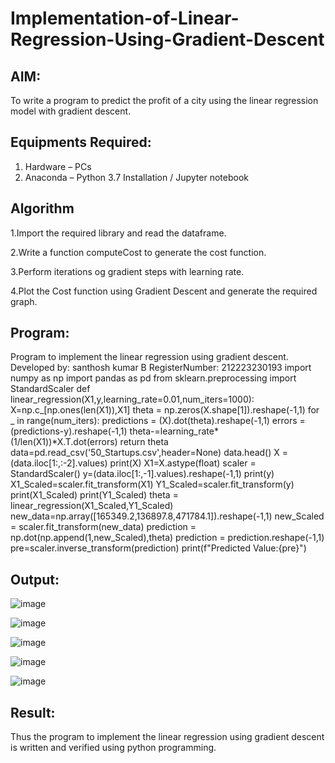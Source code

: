 # Implementation-of-Linear-Regression-Using-Gradient-Descent

## AIM:
To write a program to predict the profit of a city using the linear regression model with gradient descent.

## Equipments Required:
1. Hardware – PCs
2. Anaconda – Python 3.7 Installation / Jupyter notebook

## Algorithm
1.Import the required library and read the dataframe.

2.Write a function computeCost to generate the cost function.

3.Perform iterations og gradient steps with learning rate.

4.Plot the Cost function using Gradient Descent and generate the required graph.

## Program:
Program to implement the linear regression using gradient descent.
Developed by: santhosh kumar B 
RegisterNumber:  212223230193
import numpy as np
import pandas as pd
from sklearn.preprocessing import StandardScaler
def linear_regression(X1,y,learning_rate=0.01,num_iters=1000):
    X=np.c_[np.ones(len(X1)),X1]
    theta = np.zeros(X.shape[1]).reshape(-1,1)
    for _ in range(num_iters):
        predictions = (X).dot(theta).reshape(-1,1)
        errors = (predictions-y).reshape(-1,1)
        theta-=learning_rate*(1/len(X1))*X.T.dot(errors)
            return theta
data=pd.read_csv('50_Startups.csv',header=None)
data.head()
X = (data.iloc[1:,:-2].values)
print(X)
X1=X.astype(float)
scaler = StandardScaler()
y=(data.iloc[1:,-1].values).reshape(-1,1)
print(y)
X1_Scaled=scaler.fit_transform(X1)
Y1_Scaled=scaler.fit_transform(y)
print(X1_Scaled)
print(Y1_Scaled)
theta = linear_regression(X1_Scaled,Y1_Scaled)
new_data=np.array([165349.2,136897.8,471784.1]).reshape(-1,1)
new_Scaled = scaler.fit_transform(new_data)
prediction = np.dot(np.append(1,new_Scaled),theta)
prediction = prediction.reshape(-1,1)
pre=scaler.inverse_transform(prediction)
print(f"Predicted Value:{pre}")


## Output:
![image](https://github.com/Santhoshstudent/Implementation-of-Linear-Regression-Using-Gradient-Descent/assets/145446853/d8130240-00d9-4a13-958f-dd5d72f3a8cc)

![image](https://github.com/Santhoshstudent/Implementation-of-Linear-Regression-Using-Gradient-Descent/assets/145446853/3dd917a4-11d6-4109-b277-4d1c144df82d)

![image](https://github.com/Santhoshstudent/Implementation-of-Linear-Regression-Using-Gradient-Descent/assets/145446853/45014662-70a1-4913-9d34-0470cd52a2d9)

![image](https://github.com/Santhoshstudent/Implementation-of-Linear-Regression-Using-Gradient-Descent/assets/145446853/018618ad-2127-43bb-bcd7-093e8852a65d)

![image](https://github.com/Santhoshstudent/Implementation-of-Linear-Regression-Using-Gradient-Descent/assets/145446853/6ee40660-62fd-4d24-b64e-272226cfe378)













## Result:
Thus the program to implement the linear regression using gradient descent is written and verified using python programming.
